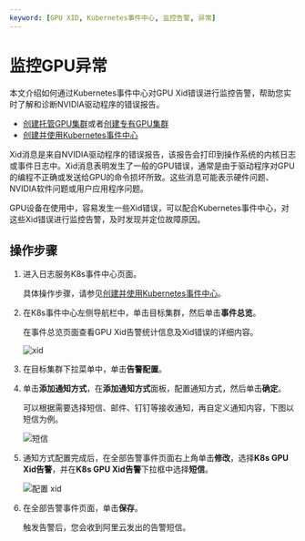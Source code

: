 ```yaml
---
keyword: [GPU XID, Kubernetes事件中心, 监控告警, 异常]
---
```


# 监控GPU异常

本文介绍如何通过Kubernetes事件中心对GPU Xid错误进行监控告警，帮助您实时了解和诊断NVIDIA驱动程序的错误报告。

-   [创建托管GPU集群](/cn.zh-CN/Kubernetes集群用户指南/GPU/NPU/创建异构计算集群/创建托管GPU集群.md)或者[创建专有GPU集群](/cn.zh-CN/Kubernetes集群用户指南/GPU/NPU/创建异构计算集群/创建专有GPU集群.md)
-   [创建并使用Kubernetes事件中心](/cn.zh-CN/应用中心（App）/K8S事件中心/创建并使用Kubernetes事件中心.md)

Xid消息是来自NVIDIA驱动程序的错误报告，该报告会打印到操作系统的内核日志或事件日志中。Xid消息表明发生了一般的GPU错误，通常是由于驱动程序对GPU的编程不正确或发送给GPU的命令损坏所致。这些消息可能表示硬件问题、NVIDIA软件问题或用户应用程序问题。

GPU设备在使用中，容易发生一些Xid错误，可以配合Kubernetes事件中心，对这些Xid错误进行监控告警，及时发现并定位故障原因。

## 操作步骤

1.  进入日志服务K8s事件中心页面。

    具体操作步骤，请参见[创建并使用Kubernetes事件中心](/cn.zh-CN/应用中心（App）/K8S事件中心/创建并使用Kubernetes事件中心.md)。

2.  在K8s事件中心左侧导航栏中，单击目标集群，然后单击**事件总览**。

    在事件总览页面查看GPU Xid告警统计信息及Xid错误的详细内容。

    ![xid](https://static-aliyun-doc.oss-accelerate.aliyuncs.com/assets/img/zh-CN/8875659951/p129877.png)

3.  在目标集群下拉菜单中，单击**告警配置**。

4.  单击**添加通知方式**，在**添加通知方式**面板，配置通知方式，然后单击**确定**。

    可以根据需要选择短信、邮件、钉钉等接收通知，再自定义通知内容，下图以短信为例。

    ![短信](https://static-aliyun-doc.oss-accelerate.aliyuncs.com/assets/img/zh-CN/8875659951/p129869.png)

5.  通知方式配置完成后，在全部告警事件页面右上角单击**修改**，选择**K8s GPU Xid告警**，并在**K8s GPU Xid告警**下拉框中选择**短信**。

    ![配置 xid](https://static-aliyun-doc.oss-accelerate.aliyuncs.com/assets/img/zh-CN/8875659951/p129887.png)

6.  在全部告警事件页面，单击**保存**。

    触发告警后，您会收到阿里云发出的告警短信。


